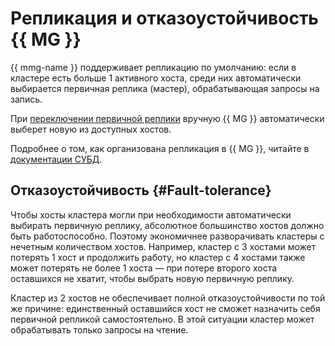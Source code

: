 # Репликация и отказоустойчивость {{ MG }}

{{ mmg-name }} поддерживает репликацию по умолчанию: если в кластере есть больше 1 активного хоста, среди них автоматически выбирается первичная реплика (мастер), обрабатывающая запросы на запись.

При [переключении первичной реплики](../operations/stepdown.md) вручную {{ MG }} автоматически выберет новую из доступных хостов.

Подробнее о том, как организована репликация в {{ MG }}, читайте в [документации СУБД](https://docs.mongodb.com/manual/replication/).

## Отказоустойчивость {#Fault-tolerance}

Чтобы хосты кластера могли при необходимости автоматически выбирать первичную реплику, абсолютное большинство хостов должно быть работоспособно. Поэтому экономичнее разворачивать кластеры с нечетным количеством хостов. Например, кластер с 3 хостами может потерять 1 хост и продолжить работу, но кластер с 4 хостами также может потерять не более 1 хоста — при потере второго хоста оставшихся не хватит, чтобы выбрать новую первичную реплику.

Кластер из 2 хостов не обеспечивает полной отказоустойчивости по той же причине: единственный оставшийся хост не сможет назначить себя первичной репликой самостоятельно. В этой ситуации кластер может обрабатывать только запросы на чтение.
